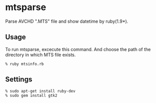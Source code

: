 # mtsparse
Parse AVCHD ".MTS" file and show datetime by ruby(1.9*).

## Usage
To run mtsparse, excecute this command.
And choose the path of the directory in which MTS file exists.

    % ruby mtsinfo.rb

## Settings

    % sudo apt-get install ruby-dev
    % sudo gem install gtk2

